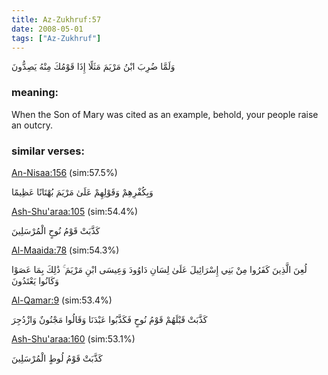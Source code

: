 ```yaml
---
title: Az-Zukhruf:57
date: 2008-05-01
tags: ["Az-Zukhruf"]
---
```

وَلَمَّا ضُرِبَ ابْنُ مَرْيَمَ مَثَلًا إِذَا قَوْمُكَ مِنْهُ يَصِدُّونَ
### meaning: 
When the Son of Mary was cited as an example, behold, your people raise an outcry.
### similar verses: 

[An-Nisaa:156](/4/156) (sim:57.5%)

وَبِكُفْرِهِمْ وَقَوْلِهِمْ عَلَىٰ مَرْيَمَ بُهْتَانًا عَظِيمًا

[Ash-Shu'araa:105](/26/105) (sim:54.4%)

كَذَّبَتْ قَوْمُ نُوحٍ الْمُرْسَلِينَ

[Al-Maaida:78](/5/78) (sim:54.3%)

لُعِنَ الَّذِينَ كَفَرُوا مِنْ بَنِي إِسْرَائِيلَ عَلَىٰ لِسَانِ دَاوُودَ وَعِيسَى ابْنِ مَرْيَمَ ۚ ذَٰلِكَ بِمَا عَصَوْا وَكَانُوا يَعْتَدُونَ

[Al-Qamar:9](/54/9) (sim:53.4%)

كَذَّبَتْ قَبْلَهُمْ قَوْمُ نُوحٍ فَكَذَّبُوا عَبْدَنَا وَقَالُوا مَجْنُونٌ وَازْدُجِرَ

[Ash-Shu'araa:160](/26/160) (sim:53.1%)

كَذَّبَتْ قَوْمُ لُوطٍ الْمُرْسَلِينَ
